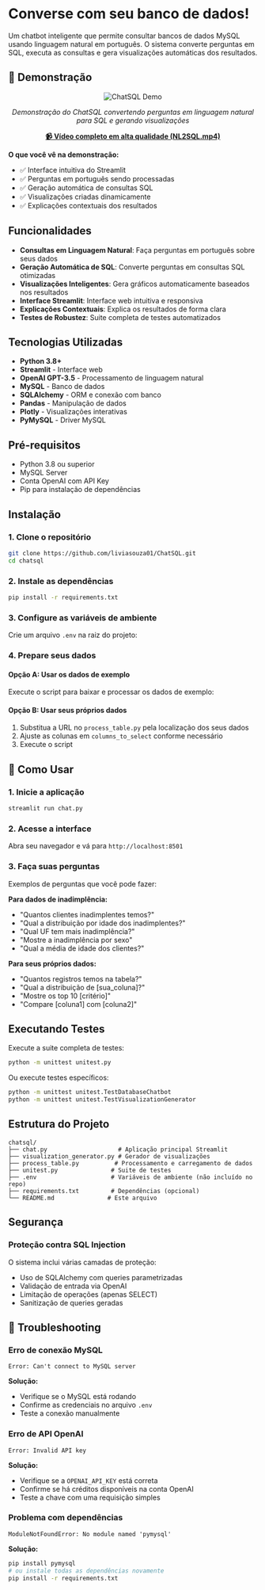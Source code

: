 # Converse com seu banco de dados!

Um chatbot inteligente que permite consultar bancos de dados MySQL usando linguagem natural em português. O sistema converte perguntas em SQL, executa as consultas e gera visualizações automáticas dos resultados.

## 🎥 Demonstração

<div align="center">

![ChatSQL Demo](./NL2SQL.gif)

*Demonstração do ChatSQL convertendo perguntas em linguagem natural para SQL e gerando visualizações*

**[📹 Vídeo completo em alta qualidade (NL2SQL.mp4)](./NL2SQL.mp4)**

</div>

**O que você vê na demonstração:**
- ✅ Interface intuitiva do Streamlit
- ✅ Perguntas em português sendo processadas
- ✅ Geração automática de consultas SQL
- ✅ Visualizações criadas dinamicamente
- ✅ Explicações contextuais dos resultados

## Funcionalidades

- **Consultas em Linguagem Natural**: Faça perguntas em português sobre seus dados
- **Geração Automática de SQL**: Converte perguntas em consultas SQL otimizadas
- **Visualizações Inteligentes**: Gera gráficos automaticamente baseados nos resultados
- **Interface Streamlit**: Interface web intuitiva e responsiva
- **Explicações Contextuais**: Explica os resultados de forma clara
- **Testes de Robustez**: Suite completa de testes automatizados

## Tecnologias Utilizadas

- **Python 3.8+**
- **Streamlit** - Interface web
- **OpenAI GPT-3.5** - Processamento de linguagem natural
- **MySQL** - Banco de dados
- **SQLAlchemy** - ORM e conexão com banco
- **Pandas** - Manipulação de dados
- **Plotly** - Visualizações interativas
- **PyMySQL** - Driver MySQL

## Pré-requisitos

- Python 3.8 ou superior
- MySQL Server
- Conta OpenAI com API Key
- Pip para instalação de dependências

## Instalação

### 1. Clone o repositório

```bash
git clone https://github.com/liviasouza01/ChatSQL.git
cd chatsql
```

### 2. Instale as dependências

```bash
pip install -r requirements.txt
```

### 3. Configure as variáveis de ambiente

Crie um arquivo `.env` na raiz do projeto:

### 4. Prepare seus dados

#### Opção A: Usar os dados de exemplo
Execute o script para baixar e processar os dados de exemplo:

#### Opção B: Usar seus próprios dados
1. Substitua a URL no `process_table.py` pela localização dos seus dados
2. Ajuste as colunas em `columns_to_select` conforme necessário
3. Execute o script

## 🎯 Como Usar

### 1. Inicie a aplicação

```bash
streamlit run chat.py
```

### 2. Acesse a interface
Abra seu navegador e vá para `http://localhost:8501`

### 3. Faça suas perguntas
Exemplos de perguntas que você pode fazer:

**Para dados de inadimplência:**
- "Quantos clientes inadimplentes temos?"
- "Qual a distribuição por idade dos inadimplentes?"
- "Qual UF tem mais inadimplência?"
- "Mostre a inadimplência por sexo"
- "Qual a média de idade dos clientes?"

**Para seus próprios dados:**
- "Quantos registros temos na tabela?"
- "Qual a distribuição de [sua_coluna]?"
- "Mostre os top 10 [critério]"
- "Compare [coluna1] com [coluna2]"

## Executando Testes

Execute a suite completa de testes:
```bash
python -m unittest unitest.py
```

Ou execute testes específicos:
```bash
python -m unittest unitest.TestDatabaseChatbot
python -m unittest unitest.TestVisualizationGenerator
```

## Estrutura do Projeto

```
chatsql/
├── chat.py                    # Aplicação principal Streamlit
├── visualization_generator.py # Gerador de visualizações
├── process_table.py          # Processamento e carregamento de dados
├── unitest.py               # Suite de testes
├── .env                     # Variáveis de ambiente (não incluído no repo)
├── requirements.txt         # Dependências (opcional)
└── README.md               # Este arquivo
```

## Segurança

### Proteção contra SQL Injection
O sistema inclui várias camadas de proteção:
- Uso de SQLAlchemy com queries parametrizadas
- Validação de entrada via OpenAI
- Limitação de operações (apenas SELECT)
- Sanitização de queries geradas

## 🚨 Troubleshooting

### Erro de conexão MySQL
```
Error: Can't connect to MySQL server
```
**Solução:**
- Verifique se o MySQL está rodando
- Confirme as credenciais no arquivo `.env`
- Teste a conexão manualmente

### Erro de API OpenAI
```
Error: Invalid API key
```
**Solução:**
- Verifique se a `OPENAI_API_KEY` está correta
- Confirme se há créditos disponíveis na conta OpenAI
- Teste a chave com uma requisição simples

### Problema com dependências
```
ModuleNotFoundError: No module named 'pymysql'
```
**Solução:**
```bash
pip install pymysql
# ou instale todas as dependências novamente
pip install -r requirements.txt
```

